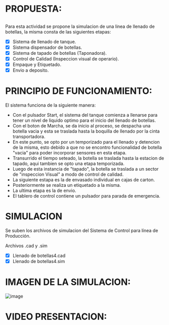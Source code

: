 # PROPUESTA:
##
Para esta actividad se propone la simulacion de una linea de llenado de botellas, la misma consta de las siguientes etapas:

- [x] Sistema de llenado de tanque.
- [x] Sistema dispensador de botellas.
- [x] Sistema de tapado de botellas (Taponadora).
- [x] Control de Calidad (Inspeccion visual de operario).
- [x] Empaque y Etiquetado.
- [x] Envio a deposito. 

# PRINCIPIO DE FUNCIONAMIENTO:

El sistema funciona de la siguiente manera:

-  Con el pulsador Start, el sistema del tanque comienza a llenarse para tener un nivel de liquido optimo para el inicio del llenado de botellas.
-  Con el boton de Marcha, se da inicio al proceso, se despacha una botella vacia y esta se traslada hasta la boquilla de llenado por la cinta transportadora. 
-  En este punto, se opto por un temporizado para el llenado y detencion de la misma, esto debido a que no se encontro funcionalidad de botella "vacia" para poder incorporar sensores en esta etapa.
-  Transurrido el tiempo seteado, la botella se traslada hasta la estacion de tapado, aqui tambien se opto una etapa temporizada.
-  Luego de esta instancia de "tapado", la botella se traslada a un sector de "inspeccion Visual" a modo de control de calidad.
-  La siguiente estapa es la de envasado individual en cajas de carton.
-  Posteriormente se realiza un etiquetado a la misma.
-  La ultima etapa es la de envio.
-  El tablero de control contiene un pulsador para parada de emergencia.


# SIMULACION

Se suben los archivos de simulacion del Sistema de Control para línea de Producción.

Archivos .cad y .sim

- [x] Llenado de botellas4.cad
- [x] Llenado de botellas4.sim

# IMAGEN DE LA SIMULACION: 

![image](https://github.com/guelo2019/Sistemas-Ciberfisico---Proyecto-Final/assets/46485082/abcd6c05-74f2-4cd0-84f4-ffdc0a1076b9)

# VIDEO PRESENTACION: 






